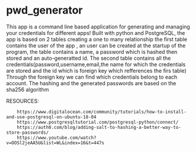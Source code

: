 # pwd_generator

This app is a command line based application for generating and managing your credentials for different apps!
Built with python and PostgreSQL, the app is based on 2 tables  creating a one to many relationship
the first table contains the user of the app , an user can be created at the startup of the program, the table contains a name, a password which is hashed then stored and an auto-generatted id.
The second table contains all the credentials(password,username,email,the name for which the credentials are stored and the id which is foreign key which refferences the firs table)
Through the foreign key we can find which credentials belong to each account.
The hashing and the generated passwords are based on the sha256 algorithm

RESOURCES:


        https://www.digitalocean.com/community/tutorials/how-to-install-and-use-postgresql-on-ubuntu-18-04
        https://www.postgresqltutorial.com/postgresql-python/connect/
        https://auth0.com/blog/adding-salt-to-hashing-a-better-way-to-store-passwords/
        https://www.youtube.com/watch?v=OOSl2jeAA5U&list=WL&index=16&t=447s
        
